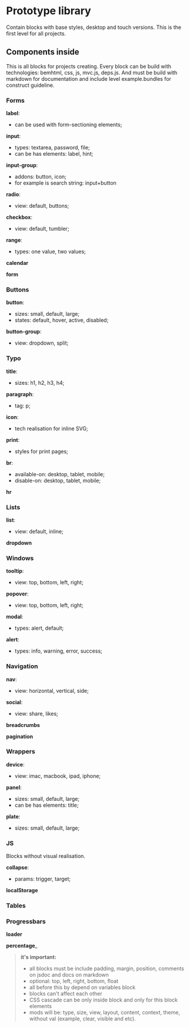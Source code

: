# Prototype library

Contain blocks with base styles, desktop and touch versions. This is the first level for all projects.

## Components inside

This is all blocks for projects creating. Every block can be build with technologies: bemhtml, css, js, mvc.js, deps.js.
And must be build with markdown for documentation and include level example.bundles for construct guideline.

### Forms

__label__:

- can be used with form-sectioning elements;

__input__:

- types: textarea, password, file;
- can be has elements: label, hint;

__input-group__:

- addons: button, icon;
- for example is search string: input+button

__radio__:

- view: default, buttons;

__checkbox__:

- view: default, tumbler;

__range__:

- types: one value, two values;

__calendar__

__form__

### Buttons

__button__:

- sizes: small, default, large;
- states: default, hover, active, disabled;

__button-group__:

- view: dropdown, split;

### Typo

__title__:

- sizes: h1, h2, h3, h4;

__paragraph__:

- tag: p;

__icon__:

- tech realisation for inline SVG;

__print__:

- styles for print pages;

__br__:

- available-on: desktop, tablet, mobile;
- disable-on: desktop, tablet, mobile;

__hr__


### Lists

__list__:

- view: default, inline;

__dropdown__

### Windows

__tooltip__:

- view: top, bottom, left, right;

__popover__:

- view: top, bottom, left, right;

__modal__:

- types: alert, default;

__alert__:

- types: info, warning, error, success;

### Navigation

__nav__:

- view: horizontal, vertical, side;

__social__:

- view: share, likes;

__breadcrumbs__

__pagination__

### Wrappers

__device__:

- view: imac, macbook, ipad, iphone;

__panel__:

- sizes: small, default, large;
- can be has elements: title;

__plate__:

- sizes: small, default, large;


### JS

Blocks without visual realisation.

__collapse__:

- params: trigger, target;

__localStorage__

### Tables

### Progressbars

__loader__

__percentage___


> **it's important:**
> - all blocks must be include padding, margin, position, comments on jsdoc and docs on markdown
> - optional: top, left, right, bottom, float
> - all before this by depend on variables block
> - blocks can't affect each other
> - CSS cascade can be only inside block and only for this block elements
> - mods will be: type, size, view, layout, content, context, theme, without val (example, clear, visible and etc).